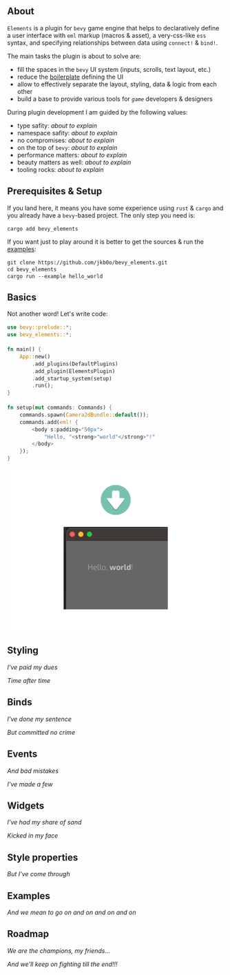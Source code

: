 About
-----

`Elements` is a plugin for `bevy` game engine that helps to declaratively define a user interface with `eml` markup (macros & asset), a very-css-like `ess` syntax, and specifying relationships between data using `connect!` & `bind!`.

The main tasks the plugin is about to solve are:
- fill the spaces in the `bevy` UI system (inputs, scrolls, text layout, etc.)
- reduce the [boilerplate](https://bevyengine.org/examples/ui/ui/) defining the UI
- allow to effectively separate the layout, styling, data & logic from each other
- build a base to provide various tools for *`game`* developers & designers

During plugin development I am guided by the following values:
- type safity: *about to explain*
- namespace safity: *about to explain*
- no compromises: *about to explain*
- on the top of `bevy`: *about to explain*
- performance matters: *about to explain*
- beauty matters as well: *about to explain*
- tooling rocks: *about to explain*

Prerequisites & Setup
---------------------

If you land here, it means you have some experience using `rust` & `cargo` and you already have a `bevy`-based project. The only step you need is:
```
cargo add bevy_elements
```

If you want just to play around it is better to get the sources & run the [examples](TODO):
```
git clone https://github.com/jkb0o/bevy_elements.git
cd bevy_elements
cargo run --example hello_world
```

Basics
------

Not another word! Let's write code:

```rust
use bevy::prelude::*;
use bevy_elements::*;

fn main() {
    App::new()
        .add_plugins(DefaultPlugins)
        .add_plugin(ElementsPlugin)
        .add_startup_system(setup)
        .run();
}

fn setup(mut commands: Commands) {
    commands.spawn(Camera2dBundle::default());
    commands.add(eml! {
        <body s:padding="50px">
            "Hello, "<strong>"world"</strong>"!"
        </body>
    });
}
```
![Hello world example](docs/hello_world.png "Hello world example screenshot")




Styling
-------
*I've paid my dues*

*Time after time*


Binds
-----
*I've done my sentence*

*But committed no crime*

Events
------
*And bad mistakes*

*I've made a few*


Widgets
-------
*I've had my share of sand*

*Kicked in my face*


Style properties
----------------

*But I've come through*


Examples
--------

*And we mean to go on and on and on and on*

Roadmap
-------

*We are the champions, my friends...*


*And we'll keep on fighting till the end!!!*









